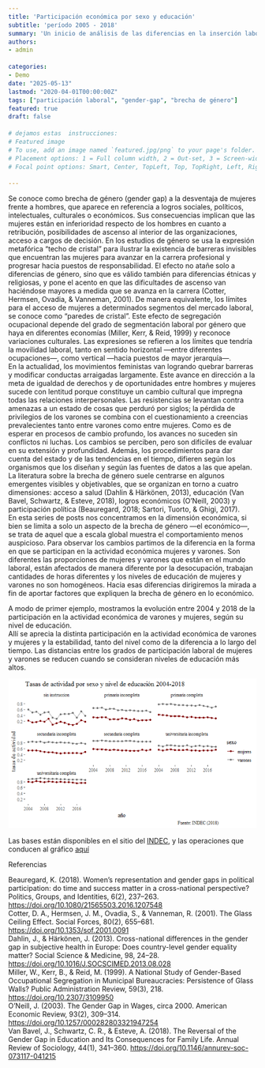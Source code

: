 ```yaml
---
title: 'Participación económica por sexo y educación'
subtitle: 'período 2005 - 2018'
summary: 'Un inicio de análisis de las diferencias en la inserción laboral de mujeres y varones en Argentina'
authors:
- admin

categories:
- Demo
date: "2025-05-13"
lastmod: "2020-04-01T00:00:00Z"
tags: ["participación laboral", "gender-gap", "brecha de género"]
featured: true
draft: false

# dejamos estas  instrucciones:  
# Featured image
# To use, add an image named `featured.jpg/png` to your page's folder.
# Placement options: 1 = Full column width, 2 = Out-set, 3 = Screen-width
# Focal point options: Smart, Center, TopLeft, Top, TopRight, Left, Right, BottomLeft, Bottom, BottomRight

---
```


Se conoce como brecha de género (gender gap) a la desventaja de mujeres frente a hombres, que aparece en referencia a logros sociales, políticos, intelectuales, culturales o económicos. Sus consecuencias implican que las mujeres están en inferioridad respecto de los hombres en cuanto a retribución, posibilidades de ascenso al interior de las organizaciones, acceso a cargos de decisión. En los estudios de género se usa la expresión metafórica “techo de cristal” para ilustrar la existencia de barreras invisibles que encuentran las mujeres para  avanzar en la carrera profesional y progresar hacia puestos de responsabilidad. El efecto no atañe solo a diferencias de género, sino que es válido también para diferencias étnicas y religiosas, y pone el acento en que las dificultades de ascenso van haciéndose mayores a medida que se avanza en la carrera (Cotter, Hermsen, Ovadia, & Vanneman, 2001). De manera equivalente, los límites para el acceso de mujeres a determinados segmentos del mercado laboral, se conoce como “paredes de cristal”. Este efecto de segregación ocupacional depende del grado de segmentación laboral por género que haya en diferentes economías (Miller, Kerr, & Reid, 1999) y reconoce variaciones culturales. Las expresiones se refieren a los límites que tendría la movilidad laboral, tanto en sentido horizontal —entre diferentes ocupaciones—, como vertical —hacia puestos de mayor jerarquía—.  
En la actualidad, los movimientos feministas van logrando quebrar barreras y modificar conductas arraigadas largamente. Este avance en dirección a la meta de igualdad de derechos y de oportunidades entre hombres y mujeres sucede con lentitud porque constituye un cambio cultural que impregna todas las relaciones interpersonales. Las resistencias se levantan contra amenazas a un estado de cosas que perduró por siglos; la pérdida de privilegios de los varones se combina con el cuestionamiento a creencias prevalecientes tanto entre varones como entre mujeres. Como es de esperar en procesos de cambio profundo, los avances no suceden sin conflictos ni luchas. Los cambios se perciben, pero son difíciles de evaluar en su extensión y profundidad. Además, los procedimientos para dar cuenta del estado y de las tendencias en el tiempo, difieren según los organismos que los diseñan y según las fuentes de datos a las que apelan.  
La literatura sobre la brecha de género suele centrarse en algunos emergentes visibles y objetivables, que se organizan en torno a cuatro dimensiones: acceso a salud (Dahlin & Härkönen, 2013), educación (Van Bavel, Schwartz, & Esteve, 2018), logros económicos (O’Neill, 2003) y participación política (Beauregard, 2018; Sartori, Tuorto, & Ghigi, 2017).  
En esta series de posts nos concentramos en la dimensión económica, si bien se limita a solo un aspecto de la brecha de género —el económico—, se trata de aquel que a escala global muestra el comportamiento menos auspicioso. Para observar los cambios partimos de la diferencia en la forma en que se participan en la actividad económica mujeres y varones. Son diferentes las proporciones de  mujeres y varones que están en el mundo laboral, están afectados de manera diferente por la desocupación, trabajan cantidades de horas diferentes y los niveles de educación de mujeres y varones no son homogéneos. Hacia esas diferencias dirigiremos la mirada a fin de aportar factores que expliquen la brecha de género en lo económico. 

A modo de primer ejemplo, mostramos la evolución entre 2004 y 2018 de la participación en la actividad económica de varones y mujeres, según su nivel de educación.  
Allí se aprecia la distinta participación en la actividad económica de varones y mujeres y la estabilidad, tanto del nivel como de la diferencia a lo largo del tiempo. Las distancias entre los grados de participación laboral de mujeres y varones se reducen cuando se consideran niveles de educación más altos.  

![Tasas por sexo y educación](tasas_por_sexo_educacion.png)



Las bases están disponibles en el sitio del [INDEC](https://www.indec.gob.ar/indec/web/Institucional-Indec-BasesDeDatos), y las operaciones que conducen al gráfico  [aquí](https://github.com/ebologna/gender-gap/blob/master/tasas_de_actividad.pdf)


Referencias  

Beauregard, K. (2018). Women’s representation and gender gaps in political participation: do time and success matter in a cross-national perspective? Politics, Groups, and Identities, 6(2), 237–263. https://doi.org/10.1080/21565503.2016.1207548  
Cotter, D. A., Hermsen, J. M., Ovadia, S., & Vanneman, R. (2001). The Glass Ceiling Effect. Social Forces, 80(2), 655–681. https://doi.org/10.1353/sof.2001.0091  
Dahlin, J., & Härkönen, J. (2013). Cross-national differences in the gender gap in subjective health in Europe: Does country-level gender equality matter? Social Science & Medicine, 98, 24–28. https://doi.org/10.1016/J.SOCSCIMED.2013.08.028  
Miller, W., Kerr, B., & Reid, M. (1999). A National Study of Gender-Based Occupational Segregation in Municipal Bureaucracies: Persistence of Glass Walls? Public Administration Review, 59(3), 218. https://doi.org/10.2307/3109950  
O’Neill, J. (2003). The Gender Gap in Wages, circa 2000. American Economic Review, 93(2), 309–314. https://doi.org/10.1257/000282803321947254  
Van Bavel, J., Schwartz, C. R., & Esteve, A. (2018). The Reversal of the Gender Gap in Education and Its Consequences for Family Life. Annual Review of Sociology, 44(1), 341–360. https://doi.org/10.1146/annurev-soc-073117-041215  

